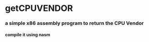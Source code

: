 # getCPUVENDOR
### a simple x86 assembly program to return the CPU Vendor
#### compile it using nasm
